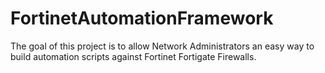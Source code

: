 # FortinetAutomationFramework

The goal of this project is to allow Network Administrators an easy
way to build automation scripts against Fortinet Fortigate Firewalls.
